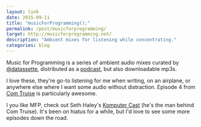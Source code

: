 ```yaml
---
layout: link
date: 2015-09-11
title: "musicForProgramming();"
permalink: /post/musicforprogramming/
target: http://musicforprogramming.net/
description: "Ambient mixes for listening while concentrating."
categories: blog
---
```


Music for Programming is a series of ambient audio mixes curated by [@datassette](https://twitter.com/datassette/), distributed as a [podcast](http://itunes.apple.com/us/podcast/music-for-programming/id500565620), but also downloadable mp3s.

I love these, they're go-to listening for me when writing, on an airplane, or anywhere else where I want some audio without distraction. Episode 4 from [Com Truise](http://musicforprogramming.net/?c=four) is particularly awesome.

I you like MFP, check out Seth Haley's [Komputer Cast](http://comtruise.com/kc/) (he's the man behind Com Truise). It's been on hiatus for a while, but I'd love to see some more episodes down the road.
